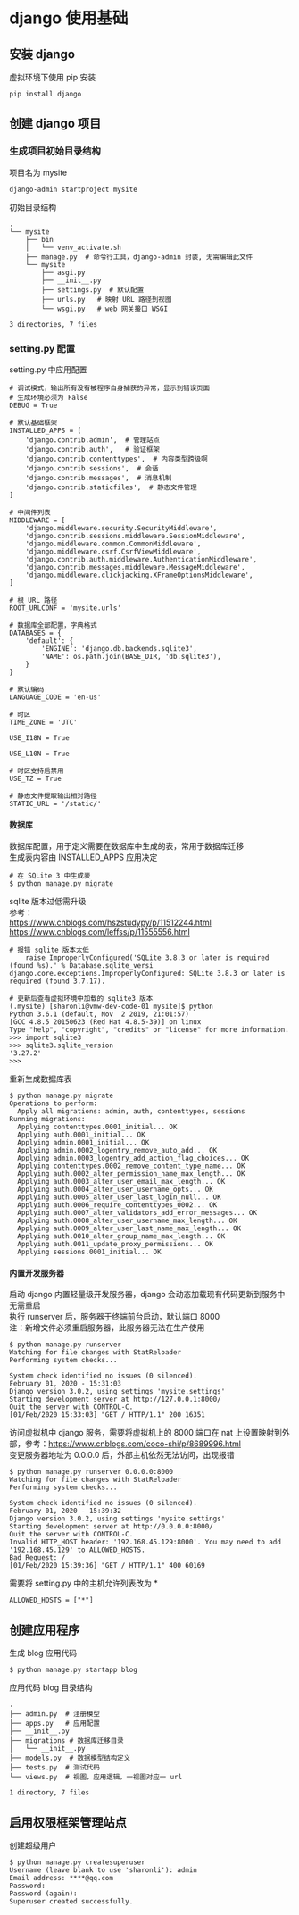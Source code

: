 # django 使用基础
## 安装 django
虚拟环境下使用 pip 安装
```
pip install django
```

## 创建 django 项目
### 生成项目初始目录结构
项目名为 mysite
```
django-admin startproject mysite
```
初始目录结构
```
.
└── mysite
    ├── bin
    │   └── venv_activate.sh
    ├── manage.py  # 命令行工具，django-admin 封装, 无需编辑此文件
    └── mysite
        ├── asgi.py
        ├── __init__.py
        ├── settings.py  # 默认配置
        ├── urls.py   # 映射 URL 路径到视图
        └── wsgi.py   # web 网关接口 WSGI

3 directories, 7 files
```
### setting.py 配置 
setting.py 中应用配置
```
# 调试模式，输出所有没有被程序自身捕获的异常，显示到错误页面
# 生成环境必须为 False
DEBUG = True

# 默认基础框架
INSTALLED_APPS = [
    'django.contrib.admin',  # 管理站点
    'django.contrib.auth',   # 验证框架
    'django.contrib.contenttypes',  # 内容类型跨级啊
    'django.contrib.sessions',  # 会话
    'django.contrib.messages',  # 消息机制
    'django.contrib.staticfiles',  # 静态文件管理
]

# 中间件列表
MIDDLEWARE = [
    'django.middleware.security.SecurityMiddleware',
    'django.contrib.sessions.middleware.SessionMiddleware',
    'django.middleware.common.CommonMiddleware',
    'django.middleware.csrf.CsrfViewMiddleware',
    'django.contrib.auth.middleware.AuthenticationMiddleware',
    'django.contrib.messages.middleware.MessageMiddleware',
    'django.middleware.clickjacking.XFrameOptionsMiddleware',
]

# 根 URL 路径
ROOT_URLCONF = 'mysite.urls'

# 数据库全部配置，字典格式
DATABASES = {
    'default': {
        'ENGINE': 'django.db.backends.sqlite3',
        'NAME': os.path.join(BASE_DIR, 'db.sqlite3'),
    }
}

# 默认编码
LANGUAGE_CODE = 'en-us'

# 时区
TIME_ZONE = 'UTC'

USE_I18N = True

USE_L10N = True

# 时区支持启禁用
USE_TZ = True

# 静态文件提取输出相对路径
STATIC_URL = '/static/'
```
#### 数据库
数据库配置，用于定义需要在数据库中生成的表，常用于数据库迁移</br>
生成表内容由 INSTALLED_APPS 应用决定
```
# 在 SQLite 3 中生成表
$ python manage.py migrate
```
sqlite 版本过低需升级</br>
参考：</br>
https://www.cnblogs.com/hszstudypy/p/11512244.html</br>
https://www.cnblogs.com/leffss/p/11555556.html</br>
```
# 报错 sqlite 版本太低
    raise ImproperlyConfigured('SQLite 3.8.3 or later is required (found %s).' % Database.sqlite_versi
django.core.exceptions.ImproperlyConfigured: SQLite 3.8.3 or later is required (found 3.7.17).

# 更新后查看虚拟环境中加载的 sqlite3 版本
(.mysite) [sharonli@vmw-dev-code-01 mysite]$ python
Python 3.6.1 (default, Nov  2 2019, 21:01:57) 
[GCC 4.8.5 20150623 (Red Hat 4.8.5-39)] on linux
Type "help", "copyright", "credits" or "license" for more information.
>>> import sqlite3
>>> sqlite3.sqlite_version
'3.27.2'
>>> 
```
重新生成数据库表
```
$ python manage.py migrate
Operations to perform:
  Apply all migrations: admin, auth, contenttypes, sessions
Running migrations:
  Applying contenttypes.0001_initial... OK
  Applying auth.0001_initial... OK
  Applying admin.0001_initial... OK
  Applying admin.0002_logentry_remove_auto_add... OK
  Applying admin.0003_logentry_add_action_flag_choices... OK
  Applying contenttypes.0002_remove_content_type_name... OK
  Applying auth.0002_alter_permission_name_max_length... OK
  Applying auth.0003_alter_user_email_max_length... OK
  Applying auth.0004_alter_user_username_opts... OK
  Applying auth.0005_alter_user_last_login_null... OK
  Applying auth.0006_require_contenttypes_0002... OK
  Applying auth.0007_alter_validators_add_error_messages... OK
  Applying auth.0008_alter_user_username_max_length... OK
  Applying auth.0009_alter_user_last_name_max_length... OK
  Applying auth.0010_alter_group_name_max_length... OK
  Applying auth.0011_update_proxy_permissions... OK
  Applying sessions.0001_initial... OK

```

#### 内置开发服务器
启动 django 内置轻量级开发服务器，django 会动态加载现有代码更新到服务中无需重启</br>
执行 runserver 后，服务器于终端前台启动，默认端口 8000</br>
注：新增文件必须重启服务器，此服务器无法在生产使用
```
$ python manage.py runserver
Watching for file changes with StatReloader
Performing system checks...

System check identified no issues (0 silenced).
February 01, 2020 - 15:31:03
Django version 3.0.2, using settings 'mysite.settings'
Starting development server at http://127.0.0.1:8000/
Quit the server with CONTROL-C.
[01/Feb/2020 15:33:03] "GET / HTTP/1.1" 200 16351
```
访问虚拟机中 django 服务，需要将虚拟机上的 8000 端口在 nat 上设置映射到外部，参考：https://www.cnblogs.com/coco-shi/p/8689996.html </br>
变更服务器地址为 0.0.0.0 后，外部主机依然无法访问，出现报错
```
$ python manage.py runserver 0.0.0.0:8000
Watching for file changes with StatReloader
Performing system checks...

System check identified no issues (0 silenced).
February 01, 2020 - 15:39:32
Django version 3.0.2, using settings 'mysite.settings'
Starting development server at http://0.0.0.0:8000/
Quit the server with CONTROL-C.
Invalid HTTP_HOST header: '192.168.45.129:8000'. You may need to add '192.168.45.129' to ALLOWED_HOSTS.
Bad Request: /
[01/Feb/2020 15:39:36] "GET / HTTP/1.1" 400 60169

```
需要将 setting.py 中的主机允许列表改为 *
```
ALLOWED_HOSTS = ["*"]
```

## 创建应用程序
生成 blog 应用代码
```
$ python manage.py startapp blog
```
应用代码 blog 目录结构
```
.
├── admin.py  # 注册模型
├── apps.py   # 应用配置
├── __init__.py 
├── migrations # 数据库迁移目录
│   └── __init__.py
├── models.py  # 数据模型结构定义
├── tests.py  # 测试代码
└── views.py  # 视图，应用逻辑，一视图对应一 url

1 directory, 7 files
```

## 启用权限框架管理站点
创建超级用户
```
$ python manage.py createsuperuser
Username (leave blank to use 'sharonli'): admin
Email address: ****@qq.com
Password: 
Password (again): 
Superuser created successfully.
```
